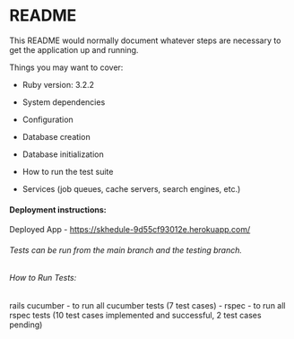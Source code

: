 # README

This README would normally document whatever steps are necessary to get the
application up and running.

Things you may want to cover:

* Ruby version: 3.2.2

* System dependencies

* Configuration

* Database creation

* Database initialization

* How to run the test suite

* Services (job queues, cache servers, search engines, etc.)

#### Deployment instructions: 

Deployed App - https://skhedule-9d55cf93012e.herokuapp.com/

###### Tests can be run from the main branch and the testing branch.

###### How to Run Tests:

rails cucumber - to run all cucumber tests (7 test cases)
        - 
rspec - to run all rspec tests (10 test cases implemented and successful, 2 test cases pending)

